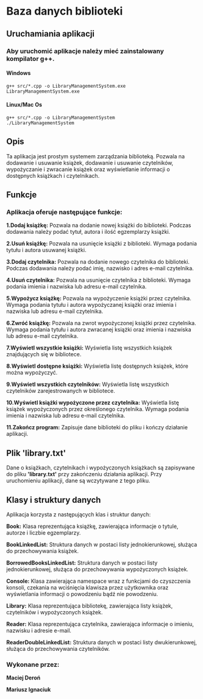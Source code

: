 # Baza danych biblioteki

## Uruchamiania aplikacji

### Aby uruchomić aplikacje należy mieć zainstalowany kompilator g++.

#### Windows

```shell
g++ src/*.cpp -o LibraryManagementSystem.exe
LibraryManagementSystem.exe
```

#### Linux/Mac Os
```shell
g++ src/*.cpp -o LibraryManagementSystem
./LibraryManagementSystem
```

## Opis
Ta aplikacja jest prostym systemem zarządzania biblioteką. Pozwala na dodawanie i usuwanie książek, dodawanie i usuwanie czytelników, wypożyczanie i zwracanie książek oraz wyświetlanie informacji o dostępnych książkach i czytelnikach.

## Funkcje
### Aplikacja oferuje następujące funkcje:

**1.Dodaj książkę:** Pozwala na dodanie nowej książki do biblioteki. Podczas dodawania należy podać tytuł, autora i ilość egzemplarzy książki.

**2.Usuń książkę:** Pozwala na usunięcie książki z biblioteki. Wymaga podania tytułu i autora usuwanej książki.

**3.Dodaj czytelnika:** Pozwala na dodanie nowego czytelnika do biblioteki. Podczas dodawania należy podać imię, nazwisko i adres e-mail czytelnika.

**4.Usuń czytelnika:** Pozwala na usunięcie czytelnika z biblioteki. Wymaga podania imienia i nazwiska lub adresu e-mail czytelnika.

**5.Wypożycz książkę:** Pozwala na wypożyczenie książki przez czytelnika. Wymaga podania tytułu i autora wypożyczanej książki oraz imienia i nazwiska lub adresu e-mail czytelnika.

**6.Zwróć książkę:** Pozwala na zwrot wypożyczonej książki przez czytelnika. Wymaga podania tytułu i autora zwracanej książki oraz imienia i nazwiska lub adresu e-mail czytelnika.

**7.Wyświetl wszystkie książki:** Wyświetla listę wszystkich książek znajdujących się w bibliotece.

**8.Wyświetl dostępne książki:** Wyświetla listę dostępnych książek, które można wypożyczyć.

**9.Wyświetl wszystkich czytelników:** Wyświetla listę wszystkich czytelników zarejestrowanych w bibliotece.

**10.Wyświetl książki wypożyczone przez czytelnika:** Wyświetla listę książek wypożyczonych przez określonego czytelnika. Wymaga podania imienia i nazwiska lub adresu e-mail czytelnika.

**11.Zakończ program:** Zapisuje dane biblioteki do pliku i kończy działanie aplikacji.

## Plik 'library.txt'
Dane o książkach, czytelnikach i wypożyczonych książkach są zapisywane do pliku **'library.txt'** przy zakończeniu działania aplikacji. Przy uruchomieniu aplikacji, dane są wczytywane z tego pliku.

## Klasy i struktury danych
Aplikacja korzysta z następujących klas i struktur danych:

**Book:** Klasa reprezentująca książkę, zawierająca informacje o tytule, autorze i liczbie egzemplarzy.

**BookLinkedList:** Struktura danych w postaci listy jednokierunkowej, służąca do przechowywania książek.

**BorrowedBooksLinkedList:** Struktura danych w postaci listy jednokierunkowej, służąca do przechowywania wypożyczonych książek.

**Console:** Klasa zawierająca namespace wraz z funkcjami do czyszczenia konsoli, czekania na wciśnięcia klawisza przez użytkownika oraz wyświetlania informacji o powodzeniu bądź nie powodzeniu.

**Library:** Klasa reprezentująca bibliotekę, zawierająca listy książek, czytelników i wypożyczonych książek.

**Reader:** Klasa reprezentująca czytelnika, zawierająca informacje o imieniu, nazwisku i adresie e-mail.

**ReaderDoubleLinkedList:** Struktura danych w postaci listy dwukierunkowej, służąca do przechowywania czytelników.

### Wykonane przez:
**Maciej Deroń**

**Mariusz Ignaciuk**